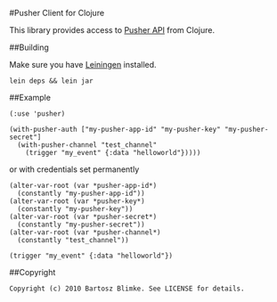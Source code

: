 #Pusher Client for Clojure

This library provides access to [Pusher API](http://www.pusherapp.com) from Clojure.

##Building

Make sure you have [Leiningen](http://github.com/technomancy/leiningen) installed.

	lein deps && lein jar

##Example

	(:use 'pusher)

	(with-pusher-auth ["my-pusher-app-id" "my-pusher-key" "my-pusher-secret"]
	  (with-pusher-channel "test_channel"
	    (trigger "my_event" {:data "helloworld"}))))

or with credentials set permanently

	(alter-var-root (var *pusher-app-id*)
	  (constantly "my-pusher-app-id"))
	(alter-var-root (var *pusher-key*)
	  (constantly "my-pusher-key"))
	(alter-var-root (var *pusher-secret*)
	  (constantly "my-pusher-secret"))
	(alter-var-root (var *pusher-channel*)
	  (constantly "test_channel"))

	(trigger "my_event" {:data "helloworld"})

##Copyright

	Copyright (c) 2010 Bartosz Blimke. See LICENSE for details.